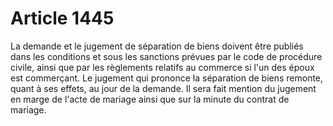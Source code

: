 # Article 1445

La demande et le jugement de séparation de biens doivent être publiés dans les conditions et sous les sanctions prévues par le code de procédure civile, ainsi que par les règlements relatifs au commerce si l'un des époux est commerçant.   Le jugement qui prononce la séparation de biens remonte, quant à ses effets, au jour de la demande.   Il sera fait mention du jugement en marge de l'acte de mariage ainsi que sur la minute du contrat de mariage.